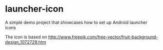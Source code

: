 # launcher-icon
A simple demo project that showcases how to set up Android launcher icons

The icon is based on http://www.freepik.com/free-vector/fruit-background-design_1072729.htm